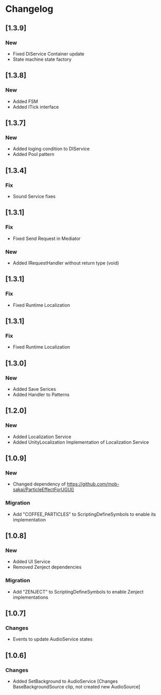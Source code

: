 # Changelog

## [1.3.9]
### New
- Fixed DiService Container update
- State machine state factory

## [1.3.8]
### New
- Added FSM
- Added ITick interface

## [1.3.7]
### New
- Added loging condition to DIService
- Added Pool pattern

## [1.3.4]
### Fix
- Sound Service fixes

## [1.3.1]
### Fix
- Fixed Send Request in Mediator
### New
- Added IRequestHandler without return type (void)

## [1.3.1]
### Fix
- Fixed Runtime Localization

## [1.3.1]
### Fix
- Fixed Runtime Localization

## [1.3.0]
### New
- Added Save Serices
- Added Handler to Patterns

## [1.2.0]
### New
- Added Localization Service
- Added UnityLocalization Implementation of Localization Service

## [1.0.9]
### New
- Changed dependency of https://github.com/mob-sakai/ParticleEffectForUGUI]
### Migration
- Add "COFFEE_PARTICLES" to ScriptingDefineSymbols to enable its implementation

## [1.0.8]
### New
- Added UI Service
- Removed Zenject dependencies
### Migration
- Add "ZENJECT" to ScriptingDefineSymbols to enable Zenject implementations

## [1.0.7]
### Changes
- Events to update AudioService states

## [1.0.6]
### Changes
- Added SetBackground to AudioService [Changes BaseBackgroundSource clip, not created new AudioSource]
